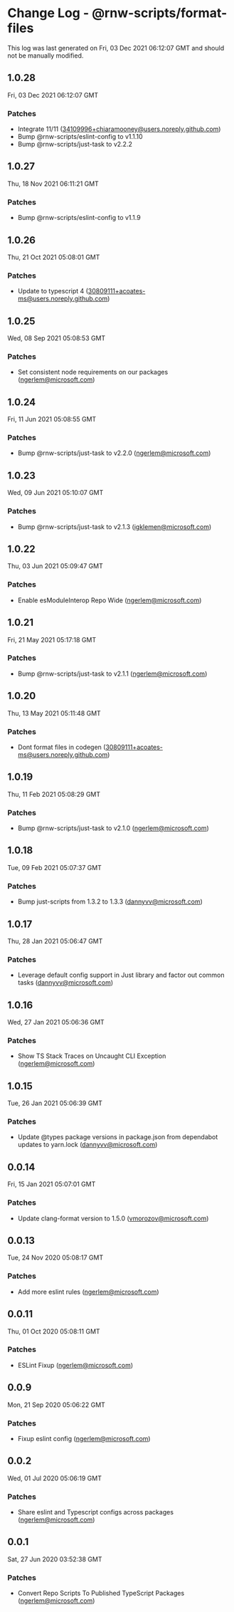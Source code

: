 # Change Log - @rnw-scripts/format-files

This log was last generated on Fri, 03 Dec 2021 06:12:07 GMT and should not be manually modified.

<!-- Start content -->

## 1.0.28

Fri, 03 Dec 2021 06:12:07 GMT

### Patches

- Integrate 11/11 (34109996+chiaramooney@users.noreply.github.com)
- Bump @rnw-scripts/eslint-config to v1.1.10
- Bump @rnw-scripts/just-task to v2.2.2

## 1.0.27

Thu, 18 Nov 2021 06:11:21 GMT

### Patches

- Bump @rnw-scripts/eslint-config to v1.1.9

## 1.0.26

Thu, 21 Oct 2021 05:08:01 GMT

### Patches

- Update to typescript 4 (30809111+acoates-ms@users.noreply.github.com)

## 1.0.25

Wed, 08 Sep 2021 05:08:53 GMT

### Patches

- Set consistent node requirements on our packages (ngerlem@microsoft.com)

## 1.0.24

Fri, 11 Jun 2021 05:08:55 GMT

### Patches

- Bump @rnw-scripts/just-task to v2.2.0 (ngerlem@microsoft.com)

## 1.0.23

Wed, 09 Jun 2021 05:10:07 GMT

### Patches

- Bump @rnw-scripts/just-task to v2.1.3 (igklemen@microsoft.com)

## 1.0.22

Thu, 03 Jun 2021 05:09:47 GMT

### Patches

- Enable esModuleInterop Repo Wide (ngerlem@microsoft.com)

## 1.0.21

Fri, 21 May 2021 05:17:18 GMT

### Patches

- Bump @rnw-scripts/just-task to v2.1.1 (ngerlem@microsoft.com)

## 1.0.20

Thu, 13 May 2021 05:11:48 GMT

### Patches

- Dont format files in codegen (30809111+acoates-ms@users.noreply.github.com)

## 1.0.19

Thu, 11 Feb 2021 05:08:29 GMT

### Patches

- Bump @rnw-scripts/just-task to v2.1.0 (ngerlem@microsoft.com)

## 1.0.18

Tue, 09 Feb 2021 05:07:37 GMT

### Patches

- Bump just-scripts from 1.3.2 to 1.3.3 (dannyvv@microsoft.com)

## 1.0.17

Thu, 28 Jan 2021 05:06:47 GMT

### Patches

- Leverage default config support in Just library and factor out common tasks (dannyvv@microsoft.com)

## 1.0.16

Wed, 27 Jan 2021 05:06:36 GMT

### Patches

- Show TS Stack Traces on Uncaught CLI Exception (ngerlem@microsoft.com)

## 1.0.15

Tue, 26 Jan 2021 05:06:39 GMT

### Patches

- Update @types package versions in package.json from dependabot updates to yarn.lock (dannyvv@microsoft.com)

## 0.0.14

Fri, 15 Jan 2021 05:07:01 GMT

### Patches

- Update clang-format version to 1.5.0 (vmorozov@microsoft.com)

## 0.0.13

Tue, 24 Nov 2020 05:08:17 GMT

### Patches

- Add more eslint rules (ngerlem@microsoft.com)

## 0.0.11

Thu, 01 Oct 2020 05:08:11 GMT

### Patches

- ESLint Fixup (ngerlem@microsoft.com)

## 0.0.9

Mon, 21 Sep 2020 05:06:22 GMT

### Patches

- Fixup eslint config (ngerlem@microsoft.com)

## 0.0.2

Wed, 01 Jul 2020 05:06:19 GMT

### Patches

- Share eslint and Typescript configs across packages (ngerlem@microsoft.com)

## 0.0.1

Sat, 27 Jun 2020 03:52:38 GMT

### Patches

- Convert Repo Scripts To Published TypeScript Packages (ngerlem@microsoft.com)
